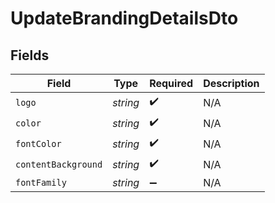 # UpdateBrandingDetailsDto


## Fields

| Field               | Type                | Required            | Description         |
| ------------------- | ------------------- | ------------------- | ------------------- |
| `logo`              | *string*            | :heavy_check_mark:  | N/A                 |
| `color`             | *string*            | :heavy_check_mark:  | N/A                 |
| `fontColor`         | *string*            | :heavy_check_mark:  | N/A                 |
| `contentBackground` | *string*            | :heavy_check_mark:  | N/A                 |
| `fontFamily`        | *string*            | :heavy_minus_sign:  | N/A                 |